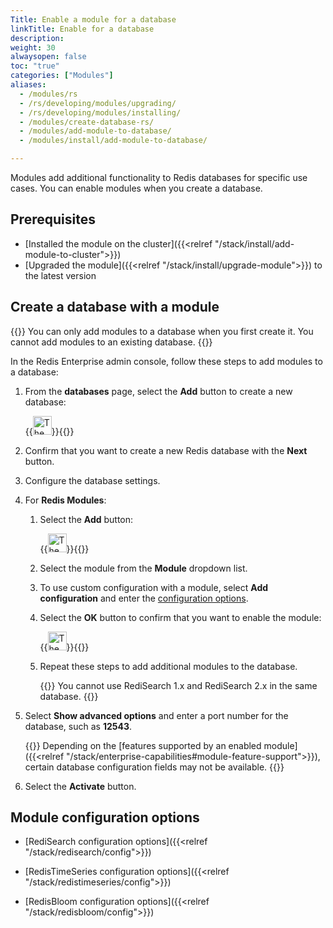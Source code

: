 ```yaml
---
Title: Enable a module for a database
linkTitle: Enable for a database
description:
weight: 30
alwaysopen: false
toc: "true"
categories: ["Modules"]
aliases:
  - /modules/rs
  - /rs/developing/modules/upgrading/
  - /rs/developing/modules/installing/
  - /modules/create-database-rs/
  - /modules/add-module-to-database/
  - /modules/install/add-module-to-database/

---
```


Modules add additional functionality to Redis databases for specific use cases. You can enable modules when you create a database.

## Prerequisites

- [Installed the module on the cluster]({{<relref "/stack/install/add-module-to-cluster">}})
- [Upgraded the module]({{<relref "/stack/install/upgrade-module">}}) to the latest version

## Create a database with a module

{{<note>}}
You can only add modules to a database when you first create it. You cannot add modules to an existing database.
{{</note>}}

In the Redis Enterprise admin console, follow these steps to add modules to a database:

1. From the **databases** page, select the **Add** button to create a new database:

    {{<image filename="images/rs/icon_add.png" width="30px" alt="The Add icon">}}{{</image>}}

1. Confirm that you want to create a new Redis database with the **Next** button.

1. Configure the database settings.

1. For **Redis Modules**:

    1. Select the **Add** button:

        {{<image filename="images/rs/icon_add.png" width="30px" alt="The Add icon">}}{{</image>}}
    
    1. Select the module from the **Module** dropdown list.

    1. To use custom configuration with a module, select **Add configuration** and enter the [configuration options](#module-configuration-options).

    1. Select the **OK** button to confirm that you want to enable the module:

        {{<image filename="images/rs/icon_save.png" width="30px" alt="The Save icon">}}{{</image>}}

    1. Repeat these steps to add additional modules to the database.

        {{<note>}}
You cannot use RediSearch 1.x and RediSearch 2.x in the same database.
        {{</note>}}

1. Select **Show advanced options** and enter a port number for the database, such as **12543**.

    {{<note>}}
Depending on the [features supported by an enabled module]({{<relref "/stack/enterprise-capabilities#module-feature-support">}}), certain database configuration fields may not be available.
    {{</note>}}

1. Select the **Activate** button.

## Module configuration options

- [RediSearch configuration options]({{<relref "/stack/redisearch/config">}})

- [RedisTimeSeries configuration options]({{<relref "/stack/redistimeseries/config">}})

- [RedisBloom configuration options]({{<relref "/stack/redisbloom/config">}})